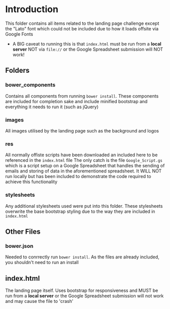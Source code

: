 # Introduction #
This folder contains all items related to the landing page challenge except the "Lato" font which could not be included due to how it loads offsite via Google Fonts
- A BIG caveat to running this is that `index.html` must be run from a __local server__ NOT via `file://` or the Google Spreadsheet submission will NOT work!

## Folders ##

### bower_components ###
Contains all components from running `bower install`. These components are included for completion sake and include minified bootstrap and everything it needs to run it (such as jQuery)

### images ###
All images utilised by the landing page such as the background and logos

### res ###
All normally offiste scripts have been downloaded an included here to be referenced in the `index.html` file
The only catch is the file `Google_Script.gs` which is a script setup on a Google Spreadsheet that handles the sending of emails and storing of data in the aforementioned spreadsheet. It WILL NOT run locally but has been included to demonstrate the code required to achieve this functionality

### stylesheets ###
Any additional stylesheets used were put into this folder. These stylesheets overwrite the base bootstrap styling due to the way they are included in `index.html`

## Other Files ##

### bower.json ##
Needed to conrrectly run `bower install`. As the files are already included, you shouldn't need to run an install

## index.html ##
The landing page itself. Uses bootstrap for responsiveness and MUST be run from a __local server__ or the Google Spreadsheet submission will not work and may cause the file to 'crash'
